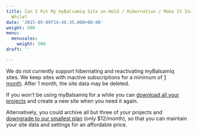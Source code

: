 ```yaml
---
title: Can I Put My myBalsamiq Site on Hold / Hibernation / Make It Inactive for a
  While?
date: '2015-05-09T14:46:35.000+00:00'
weight: 500
menu:
  menusales:
    weight: 500
draft: ''

---
```


We do not currently support hibernating and reactivating myBalsamiq sites. We keep sites with inactive subscriptions for a minimum of [1 month](https://docs.balsamiq.com/mybalsamiq/tos/#how-can-i-access-or-correct-my-information). After 1 month, the site data may be deleted.

If you won't be using myBalsamiq for a while you can [download all your projects](https://docs.balsamiq.com/mybalsamiq/project/#uploading-and-downloading-projects) and create a new site when you need it again.

Alternatively, you could archive all but three of your projects and [downgrade to our smallest plan](https://docs.balsamiq.com/mybalsamiq/project/#uploading-and-downloading-projects) (only $12/month), so that you can maintain your site data and settings for an affordable price.